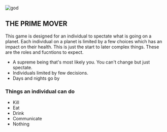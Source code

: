 ![god ](https://github.com/user-attachments/assets/cf811b26-f414-404d-a15e-248f65f07445)
## THE PRIME MOVER
This game is designed for an individual to spectate what is going on a planet. Each individual on a planet is limited by a few choices which has an impact on their health. This is just the start to later
complex things. These are the roles and fucntions to expect. 
* A supreme being that's most likely you. You can't change but just spectate.
* Individuals limited by few decisions.
* Days and nights go by

### Things an individual can do
- Kill
- Eat
- Drink
- Communicate
- Nothing


